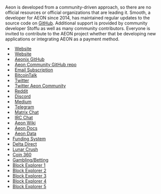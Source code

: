 Aeon is developed from a community-driven approach, so there are no official resources or official organizations that are leading it. Smooth, a developer for AEON since 2014, has maintained regular updates to the source code on [GitHub](https://github.com/aeonix/aeon). Additional support is provided by community developer Stoffu as well as many community contributors. Everyone is invited to contribute to the AEON project whether that be developing new applications or integrating AEON as a payment method. 

* <i class="fas fa-globe" style="margin-right:0.5em"></i>[Website](https://www.aeon.cash)
* <i class="fas fa-globe" style="margin-right:0.5em"></i>[Website](https://www.aeon-crypto.org)
* <i class="fab fa-github" style="margin-right:0.5em"></i>[Aeonix GitHub](https://github.com/aeonix)
* <i class="fab fa-github" style="margin-right:0.5em"></i>[Aeon Community GitHub repo](https://github.com/AEONCommunity)
* <i class="fas fa-envelope-open-text" style="margin-right:0.5em"></i>[Email Subscription](https://docs.google.com/forms/d/e/1FAIpQLSci2UitA67N0W_xgSPLlGj6acGnTOtTdDR_ODZwXTHXZsWnCQ/viewform)
* <i class="fab fa-bitcoin" style="margin-right:0.5em"></i>[BitcoinTalk](https://bitcointalk.org/index.php?topic=641696.0)
* <i class="fab fa-twitter" style="margin-right:0.5em"></i>[Twitter](https://twitter.com/AeonCoin)
* <i class="fab fa-twitter" style="margin-right:0.5em"></i>[Twitter Aeon Community](https://twitter.com/AeonCommunity)
* <i class="fab fa-reddit" style="margin-right:0.5em"></i>[Reddit](https://www.reddit.com/r/aeon)
* <i class="fab fa-discord" style="margin-right:0.5em"></i>[Discord](https://discord.gg/xWZ2z78)
* <i class="fab fa-medium" style="margin-right:0.5em"></i>[Medium](https://www.medium.com/@Aeon_Community/)
* <i class="fab fa-telegram" style="margin-right:0.5em"></i>[Telegram](https://telegram.me/AEONgroup)
* <i class="fas fa-comments" style="margin-right:0.5em"></i>[Matrix Chat](https://riot.im/app/#/room/#aeon:matrix.org)
* <i class="fa fa-hashtag" style="margin-right:0.5em"></i>[IRC Chat](https://webchat.freenode.net/?channels=%23aeon)
* <i class="fas fa-book-reader" style="margin-right:0.5em"></i>[Aeon Wiki](https://aeon.wiki)
* <i class="far fa-file" style="margin-right:0.5em"></i>[Aeon Docs](https://docs.aeon.wiki)
* <i class="fas fa-chart-line" style="margin-right:0.5em"></i>[Aeon Data](https://data.aeon.wiki)
* [Funding System](https://www.aeonfunding.com)
* [Delta Direct](https://delta.app/en/crypto/aeon/aeon)
* [Lunar Crush](https://lunarcrush.com/coins/aeon/aeon/insights?interval=1%20Week)
* [Coin 360](https://coin360.com/coin/aeon-aeon)
* [Gambling/Betting](https://betaeon.win)
* [Block Explorer 1](http://162.210.173.150/)
* [Block Explorer 2](https://www.aeonblockexplorer.com)
* [Block Explorer 3](https://www.aeonstats.com)
* [Block Explorer 4](https://aeonblockchecker.ninja:8081)
* [Block Explorer 5](https://aeonstats.info)